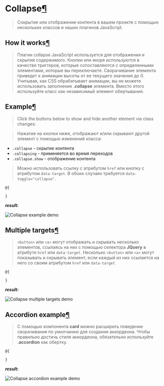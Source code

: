 # Collapse[¶](https://getbootstrap.com/docs/4.3/components/collapse/)

> Сокрытие или отображение контента в вашем проекте с помощью нескольких классов и наших плагинов JavaScript.

## How it works[¶](https://getbootstrap.com/docs/4.3/components/collapse/#how-it-works)

> Плагин collapse JavaScript используется для отображения и скрытия содержимого.
Кнопки или якоря используются в качестве триггеров, которые сопоставляются с определенными элементами, которые вы переключаете.
Сворачивание элемента приведет к анимации высоты от ее текущего значения до 0.
Учитывая, как CSS обрабатывает анимации, вы не можете использовать заполнение **.collapse** элемента.
Вместо этого используйте класс как независимый элемент обертывания.

## Example[¶](https://getbootstrap.com/docs/4.3/components/collapse/#example)

> Click the buttons below to show and hide another element via class changes:

> Нажатие на кнопки ниже, отображают и/или скрывают другой элемент с помощью изменений класса:

- `.collapse` - скрытие контента
- `.collapsing` - применяется во время переходов
- `.collapse.show` - отображение контента


> Можно использовать ссылку с атрибутом `href` или кнопку с атрибутом `data-target`. В обоих случаях требуется `data-toggle="collapse"`.

```cshtml
@{

}
```

***result:***

![Collapse example demo](../../../../demo/collapse-example-demo.jpg)

## Multiple targets[¶](https://getbootstrap.com/docs/4.3/components/collapse/#multiple-targets)

> `<button>` или `<a>` могут отображать и скрывать несколько элементов, ссылаясь на них с помощью селектора **JQuery** в атрибуте `href` или `data-target`.
Несколько `<button>` или `<a>` могут показывать и скрывать элемент, если каждый из них ссылается на него со своим атрибутом `href` или `data-target`

```cshtml
@{

}
```

***result:***

![Collapse multiple targets demo](../../../../demo/collapse-multiple-targets-demo.jpg)

## Accordion example[¶](https://getbootstrap.com/docs/4.3/components/collapse/#accordion-example)

> С помощью компонента **card** можно расширить поведение сворачивания по умолчанию для создания аккордеона.
Чтобы правильно достичь стиля аккордеона, обязательно используйте **.accordion** как обертку.

```cshtml
@{

}
```

***result:***

![Collapse accordion example demo](../../../../demo/collapse-accordion-example-demo.jpg)
